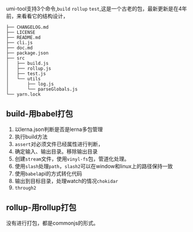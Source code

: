 umi-tool支持3个命令,`build` `rollup` `test`,这是一个古老的包，最新更新是在4年前，来看看它的结构设计，

```text
├── CHANGELOG.md
├── LICENSE
├── README.md
├── cli.js
├── doc.md
├── package.json
├── src
│   ├── build.js
│   ├── rollup.js
│   ├── test.js
│   └── utils
│       ├── log.js
│       └── parseGlobals.js
└── yarn.lock
```

## build-用babel打包

1. 以lerna.json判断是否是lerna多包管理
2. 执行build方法
3. `assert`对必须文件已经属性进行判断，
4. 确定输入、输出目录。移除输出目录
5. 创建`stream`文件，使用`vinyl-fs`包，管道化处理。
6. 使用`slash`处理`path`，`slash2`可以在window和linux上的路径保持一致
7. 使用`babel`api的方式转化代码
8. 输出到目标目录，处理watch的情况`chokidar`
9. `through2`

## rollup-用rollup打包
没有进行打包，都是commonjs的形式。
